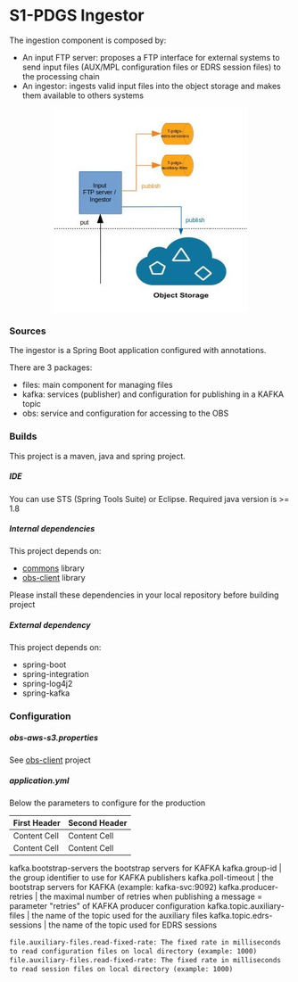S1-PDGS Ingestor
================
The ingestion component is composed by:
* An input FTP server: proposes a FTP interface for external systems to send input files (AUX/MPL configuration files or EDRS session files) to the processing chain
* An ingestor: ingests valid input files into the object storage and makes them available to others systems

<div style="text-align:center"><img alt="tut" src="build/design_ingestor.jpg" align="center"/></div>


### Sources

The ingestor is a Spring Boot application configured with annotations.

There are 3 packages:
* files: main component for managing files
* kafka: services (publisher) and configuration for publishing in a KAFKA topic
* obs: service and configuration for accessing to the OBS

### Builds

This project is a maven, java and spring project.

##### IDE

You can use STS (Spring Tools Suite) or Eclipse.
Required java version is >= 1.8

##### Internal dependencies

This project depends on:
* [commons](https://conf.geohub.space/wo7/lib-commons) library
* [obs-client](https://conf.geohub.space/wo7/obs-sdk) library

Please install these dependencies in your local repository before building project

##### External dependency
This project depends on:
* spring-boot
* spring-integration
* spring-log4j2
* spring-kafka
	
### Configuration

##### obs-aws-s3.properties
See [obs-client](https://conf.geohub.space/wo7/obs-sdk) project

##### application.yml
Below the parameters to configure for the production

| First Header  | Second Header |
| ------------- | ------------- |
| Content Cell  | Content Cell  |
| Content Cell  | Content Cell  |

kafka.bootstrap-servers                the bootstrap servers for KAFKA
kafka.group-id                       | the group identifier to use for KAFKA publishers
kafka.poll-timeout                   | the bootstrap servers for KAFKA (example: kafka-svc:9092)
kafka.producer-retries               | the maximal number of retries when publishing a message = parameter "retries" of KAFKA producer configuration
kafka.topic.auxiliary-files          | the name of the topic used for the auxiliary files
kafka.topic.edrs-sessions            | the name of the topic used for EDRS sessions

	file.auxiliary-files.read-fixed-rate: The fixed rate in milliseconds to read configuration files on local directory (example: 1000)
	file.auxiliary-files.read-fixed-rate: The fixed rate in milliseconds to read session files on local directory (example: 1000)


